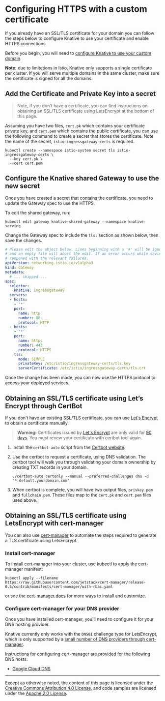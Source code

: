 # Configuring HTTPS with a custom certificate

If you already have an SSL/TLS certificate for your domain you can
follow the steps below to configure Knative to use your certificate
and enable HTTPS connections.

Before you begin, you will need to
[configure Knative to use your custom domain](./using-a-custom-domain.md).

**Note:** due to limitations in Istio, Knative only supports a single
certificate per cluster. If you will serve multiple domains in the same
cluster, make sure the certificate is signed for all the domains.

## Add the Certificate and Private Key into a secret

> Note, if you don't have a certificate, you can find instructions on obtaining an SSL/TLS certificate using LetsEncrypt at the bottom of this page.

Assuming you have two files, `cert.pk` which contains your certificate private
key, and `cert.pem` which contains the public certificate, you can use the
following command to create a secret that stores the certificate. Note the
name of the secret, `istio-ingressgateway-certs` is required.

```shell
kubectl create --namespace istio-system secret tls istio-ingressgateway-certs \
  --key cert.pk \
  --cert cert.pem
```

## Configure the Knative shared Gateway to use the new secret

Once you have created a secret that contains the certificate,
you need to update the Gateway spec to use the HTTPS.

To edit the shared gateway, run:

```shell
kubectl edit gateway knative-shared-gateway --namespace knative-serving
```

Change the Gateway spec to include the `tls:` section as shown below, then
save the changes.

```yaml
# Please edit the object below. Lines beginning with a '#' will be ignored.
# and an empty file will abort the edit. If an error occurs while saving this file will be
# reopened with the relevant failures.
apiVersion: networking.istio.io/v1alpha3
kind: Gateway
metadata:
  # ... skipped ...
spec:
  selector:
    knative: ingressgateway
  servers:
  - hosts:
    - '*'
    port:
      name: http
      number: 80
      protocol: HTTP
  - hosts:
    - '*'
    port:
      name: https
      number: 443
      protocol: HTTPS
    tls:
      mode: SIMPLE
      privateKey: /etc/istio/ingressgateway-certs/tls.key
      serverCertificate: /etc/istio/ingressgateway-certs/tls.crt
```

Once the change has been made, you can now use the HTTPS protocol to access
your deployed services.

## Obtaining an SSL/TLS certificate using Let’s Encrypt through CertBot

If you don't have an existing SSL/TLS certificate, you can use [Let's
Encrypt][le] to obtain a certificate manually.

> **Warning:** Certificates issued by [Let's Encrypt][le] are only valid for
> [90 days](https://letsencrypt.org/docs/faq/). You must renew your certificate
> with certbot tool again.

[le]: https://letsencrypt.org/

1. Install the `certbot-auto` script from the [Certbot website](https://certbot.eff.org/docs/install.html#certbot-auto).
1. Use the certbot to request a certificate, using DNS validation. The certbot tool will walk
   you through validating your domain ownership by creating TXT records in your domain.

    ```shell
    ./certbot-auto certonly --manual --preferred-challenges dns -d '*.default.yourdomain.com'
    ```

1. When certbot is complete, you will have two output files, `privkey.pem` and `fullchain.pem`. These files
   map to the `cert.pk` and `cert.pem` files used above.

## Obtaining an SSL/TLS certificate using LetsEncrypt with cert-manager

You can also use [cert-manager](https://github.com/jetstack/cert-manager)
to automate the steps required to generate a TLS certificate using LetsEncrypt.

### Install cert-manager

To install cert-manager into your cluster, use kubectl to apply the cert-manager manifest:

```
kubectl apply --filename https://raw.githubusercontent.com/jetstack/cert-manager/release-0.5/contrib/manifests/cert-manager/with-rbac.yaml
```
or see the [cert-manager docs](https://cert-manager.readthedocs.io/en/latest/getting-started/) for more ways to install and customize.

### Configure cert-manager for your DNS provider

Once you have installed cert-manager, you'll need to configure it for your DNS 
hosting provider. 

Knative currently only works with the `DNS01` challenge type for LetsEncrypt, which
is only supported by a [small number of DNS providers through cert-manager](http://docs.cert-manager.io/en/latest/reference/issuers/acme/dns01.html?highlight=DNS#supported-dns01-providers).

Instructions for configuring cert-manager are provided for the following DNS hosts:

* [Google Cloud DNS](using-cert-manager-on-gcp.md)


---

Except as otherwise noted, the content of this page is licensed under the
[Creative Commons Attribution 4.0 License](https://creativecommons.org/licenses/by/4.0/),
and code samples are licensed under the
[Apache 2.0 License](https://www.apache.org/licenses/LICENSE-2.0).
